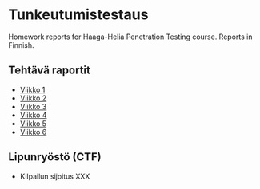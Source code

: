 # Tunkeutumistestaus
Homework reports for Haaga-Helia Penetration Testing course. Reports in Finnish.

## Tehtävä raportit
- [Viikko 1](h1/h1-kybertappoketju.md)
- [Viikko 2](h2/h2-täysin-laillinen-sertifikaatti.md)
- [Viikko 3](h3/h3-Fuzzy.md)
- [Viikko 4](h4/h4-Leviämässä.md)
- [Viikko 5](h5/h5-Kohti-omaa-treeniä.md)
- [Viikko 6](h6/h6-Maalisuora.md)

## Lipunryöstö (CTF)
- Kilpailun sijoitus XXX
